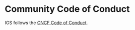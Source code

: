 # Community Code of Conduct

IGS follows the [CNCF Code of Conduct](https://github.com/cncf/foundation/blob/main/code-of-conduct.md).
